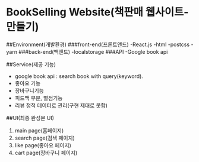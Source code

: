 # BookSelling Website(책판매 웹사이트-만들기)


##Environment(개발환경)
###front-end(프론트앤드)
-React.js
-html
-postcss
-yarn
###back-end(백앤드)
-localstorage
###API
-Google book api


##Service(제공 기능)
- google book api : search book with query(keyword). 
- 좋아요 기능
- 장바구니기능
- 피드백 부분, 별점기능
- 리뷰 정적 데이터로 관리(구현 제대로 못함)




##UI(최종 완성본 UI)
1. main page(홈페이지)
2. search page(검색 페이지)
3. like page(좋아요 페이지)
4. cart page(장바구니 페이지)
